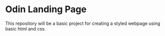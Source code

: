 # Odin Landing Page
This repository will be a basic project for creating a styled webpage using basic html and css.